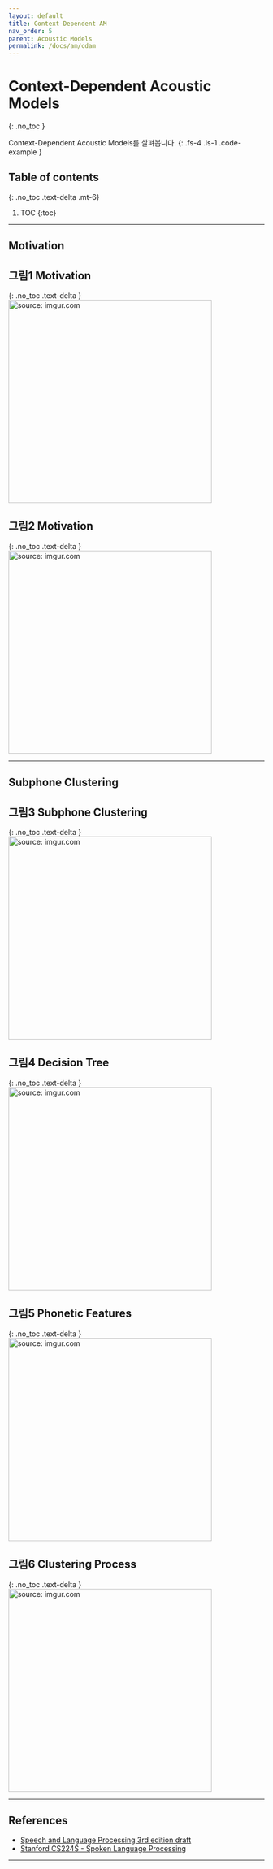 ```yaml
---
layout: default
title: Context-Dependent AM
nav_order: 5
parent: Acoustic Models
permalink: /docs/am/cdam
---
```


# Context-Dependent Acoustic Models
{: .no_toc }

Context-Dependent Acoustic Models를 살펴봅니다.
{: .fs-4 .ls-1 .code-example }


## Table of contents
{: .no_toc .text-delta .mt-6}

1. TOC
{:toc}


---

## Motivation


## **그림1** Motivation
{: .no_toc .text-delta }
<img src="https://i.imgur.com/mDaoZcN.png" width="400px" title="source: imgur.com" />

## **그림2** Motivation
{: .no_toc .text-delta }
<img src="https://i.imgur.com/9rkLtL6.png" width="400px" title="source: imgur.com" />


---

## Subphone Clustering

## **그림3** Subphone Clustering
{: .no_toc .text-delta }
<img src="https://i.imgur.com/RbFFhEc.png" width="400px" title="source: imgur.com" />

## **그림4** Decision Tree
{: .no_toc .text-delta }
<img src="https://i.imgur.com/RyM3Ei1.png" width="400px" title="source: imgur.com" />

## **그림5** Phonetic Features
{: .no_toc .text-delta }
<img src="https://i.imgur.com/EBToHMp.png" width="400px" title="source: imgur.com" />

## **그림6** Clustering Process
{: .no_toc .text-delta }
<img src="https://i.imgur.com/XyvDYuo.png" width="400px" title="source: imgur.com" />


---

## References

- [Speech and Language Processing 3rd edition draft](https://web.stanford.edu/~jurafsky/slp3)
- [Stanford CS224S - Spoken Language Processing](https://web.stanford.edu/class/cs224s)


---